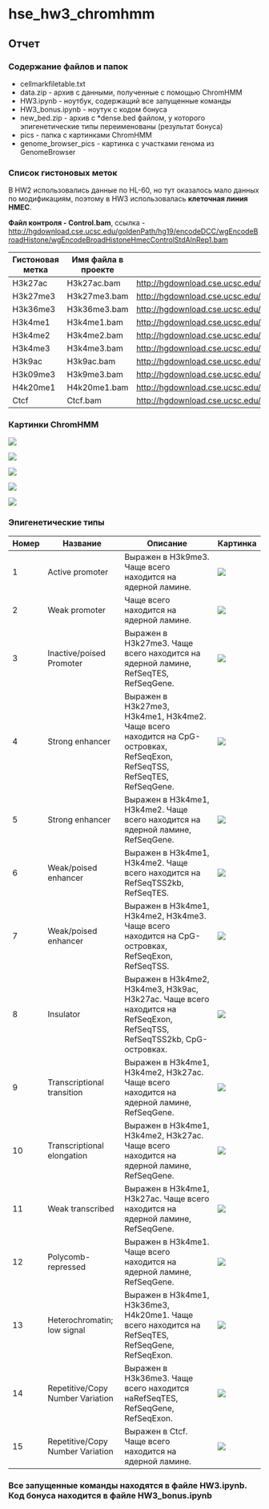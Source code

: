# hse_hw3_chromhmm

## Отчет

### Содержание файлов и папок
- cellmarkfiletable.txt 
- data.zip - архив с данными, полученные с помощью ChromHMM
- HW3.ipynb - ноутбук, содержащий все запущенные команды
- HW3_bonus.ipynb - ноутук с кодом бонуса
- new_bed.zip - архив с *dense.bed файлом, у которого эпигенетические типы переименованы (результат бонуса)
- pics - папка с картинками ChromHMM
- genome_browser_pics - картинка с участками генома из GenomeBrowser

### Список гистоновых меток

В HW2 использовались данные по HL-60, но тут оказалось мало данных по модификациям, поэтому в HW3 использовалась **клеточная линия HMEC**.

**Файл контроля - Control.bam**, ссылка - http://hgdownload.cse.ucsc.edu/goldenPath/hg19/encodeDCC/wgEncodeBroadHistone/wgEncodeBroadHistoneHmecControlStdAlnRep1.bam

Гистоновая метка | Имя файла в проекте | Ссылка на файл для скачивания
---              | ---                 | ---
H3k27ac          | H3k27ac.bam         | http://hgdownload.cse.ucsc.edu/goldenPath/hg19/encodeDCC/wgEncodeBroadHistone/wgEncodeBroadHistoneHmecH3k27acStdAlnRep1.bam
H3k27me3         | H3k27me3.bam        | http://hgdownload.cse.ucsc.edu/goldenPath/hg19/encodeDCC/wgEncodeBroadHistone/wgEncodeBroadHistoneHmecH3k27me3StdAlnRep1.bam
H3k36me3         | H3k36me3.bam        | http://hgdownload.cse.ucsc.edu/goldenPath/hg19/encodeDCC/wgEncodeBroadHistone/wgEncodeBroadHistoneHmecH3k36me3StdAlnRep1.bam
H3k4me1          | H3k4me1.bam         | http://hgdownload.cse.ucsc.edu/goldenPath/hg19/encodeDCC/wgEncodeBroadHistone/wgEncodeBroadHistoneHmecH3k4me1StdAlnRep1.bam
H3k4me2          | H3k4me2.bam         | http://hgdownload.cse.ucsc.edu/goldenPath/hg19/encodeDCC/wgEncodeBroadHistone/wgEncodeBroadHistoneHmecH3k4me2StdAlnRep1.bam
H3k4me3          | H3k4me3.bam         | http://hgdownload.cse.ucsc.edu/goldenPath/hg19/encodeDCC/wgEncodeBroadHistone/wgEncodeBroadHistoneHmecH3k4me3StdAlnRep1.bam
H3k9ac           | H3k9ac.bam          | http://hgdownload.cse.ucsc.edu/goldenPath/hg19/encodeDCC/wgEncodeBroadHistone/wgEncodeBroadHistoneHmecH3k9acStdAlnRep1.bam
H3k09me3         | H3k9me3.bam         | http://hgdownload.cse.ucsc.edu/goldenPath/hg19/encodeDCC/wgEncodeBroadHistone/wgEncodeBroadHistoneHmecH3k09me3AlnRep1.bam
H4k20me1         | H4k20me1.bam        | http://hgdownload.cse.ucsc.edu/goldenPath/hg19/encodeDCC/wgEncodeBroadHistone/wgEncodeBroadHistoneHmecH4k20me1StdAlnRep1.bam
Ctcf             | Ctcf.bam            | http://hgdownload.cse.ucsc.edu/goldenPath/hg19/encodeDCC/wgEncodeBroadHistone/wgEncodeBroadHistoneHmecCtcfStdAlnRep1.bam


### Картинки ChromHMM

![](https://github.com/LanaShhh/hse_hw3_chromhmm/blob/main/pics/HMEC_15_RefSeqTES_neighborhood.png)

![](https://github.com/LanaShhh/hse_hw3_chromhmm/blob/main/pics/HMEC_15_RefSeqTSS_neighborhood.png)

![](https://github.com/LanaShhh/hse_hw3_chromhmm/blob/main/pics/HMEC_15_overlap.png)

![](https://github.com/LanaShhh/hse_hw3_chromhmm/blob/main/pics/emissions_15.png)

![](https://github.com/LanaShhh/hse_hw3_chromhmm/blob/main/pics/transitions_15.png)

### Эпигенетические типы

Номер | Название                  | Описание | Картинка 
---   | ---                       | ---      | ---
1     | Active promoter           | Выражен в H3k9me3. Чаще всего находится на ядерной ламине. | ![](https://github.com/LanaShhh/hse_hw3_chromhmm/blob/main/genome_browser_pics/1.png)
2     | Weak promoter             | Чаще всего находится на ядерной ламине. | ![](https://github.com/LanaShhh/hse_hw3_chromhmm/blob/main/genome_browser_pics/2.png)
3     | Inactive/poised Promoter  | Выражен в H3k27me3. Чаще всего находится на ядерной ламине, RefSeqTES, RefSeqGene. | ![](https://github.com/LanaShhh/hse_hw3_chromhmm/blob/main/genome_browser_pics/3.png)
4     | Strong enhancer           | Выражен в H3k27me3, H3k4me1, H3k4me2. Чаще всего находится на CpG-островках, RefSeqExon, RefSeqTSS, RefSeqTES, RefSeqGene. | ![](https://github.com/LanaShhh/hse_hw3_chromhmm/blob/main/genome_browser_pics/4.png)
5     | Strong enhancer           | Выражен в H3k4me1, H3k4me2. Чаще всего находится на ядерной ламине, RefSeqGene. | ![](https://github.com/LanaShhh/hse_hw3_chromhmm/blob/main/genome_browser_pics/5.png)
6     | Weak/poised enhancer      | Выражен в H3k4me1, H3k4me2. Чаще всего находится на RefSeqTSS2kb, RefSeqTES. | ![](https://github.com/LanaShhh/hse_hw3_chromhmm/blob/main/genome_browser_pics/6.png)
7     | Weak/poised enhancer      | Выражен в H3k4me1, H3k4me2, H3k4me3. Чаще всего находится на CpG-островках, RefSeqExon, RefSeqTSS. | ![](https://github.com/LanaShhh/hse_hw3_chromhmm/blob/main/genome_browser_pics/7.png)
8     | Insulator                 | Выражен в H3k4me2, H3k4me3, H3k9ac, H3k27ac. Чаще всего находится на RefSeqExon, RefSeqTSS, RefSeqTSS2kb, CpG-островках. | ![](https://github.com/LanaShhh/hse_hw3_chromhmm/blob/main/genome_browser_pics/8.png)
9     | Transcriptional transition| Выражен в H3k4me1, H3k4me2, H3k27ac. Чаще всего находится на ядерной ламине, RefSeqGene. | ![](https://github.com/LanaShhh/hse_hw3_chromhmm/blob/main/genome_browser_pics/9.png)
10    | Transcriptional elongation| Выражен в H3k4me1, H3k4me2, H3k27ac. Чаще всего находится на ядерной ламине, RefSeqGene. | ![](https://github.com/LanaShhh/hse_hw3_chromhmm/blob/main/genome_browser_pics/10.png)
11    | Weak transcribed          | Выражен в H3k4me1, H3k27ac. Чаще всего находится на ядерной ламине, RefSeqGene. | ![](https://github.com/LanaShhh/hse_hw3_chromhmm/blob/main/genome_browser_pics/11.png)
12    | Polycomb-repressed        | Выражен в H3k4me1. Чаще всего находится на ядерной ламине, RefSeqGene. | ![](https://github.com/LanaShhh/hse_hw3_chromhmm/blob/main/genome_browser_pics/12.png)
13    | Heterochromatin; low signal| Выражен в H3k4me1, H3k36me3, H4k20me1. Чаще всего находится на RefSeqTES, RefSeqGene, RefSeqExon. | ![](https://github.com/LanaShhh/hse_hw3_chromhmm/blob/main/genome_browser_pics/13.png)
14    | Repetitive/Copy Number Variation| Выражен в H3k36me3. Чаще всего находится наRefSeqTES, RefSeqGene, RefSeqExon. | ![](https://github.com/LanaShhh/hse_hw3_chromhmm/blob/main/genome_browser_pics/14.png)
15    | Repetitive/Copy Number Variation| Выражен в Ctcf. Чаще всего находится на ядерной ламине. | ![](https://github.com/LanaShhh/hse_hw3_chromhmm/blob/main/genome_browser_pics/15.png)

### Все запущенные команды находятся в файле HW3.ipynb. Код бонуса находится в файле HW3_bonus.ipynb



